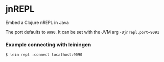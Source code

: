 # jnREPL
Embed a Clojure nREPL in Java


The port defaults to `9090`. It can be set with the JVM arg `-Djnrepl.port=9091`


### Example connecting with leiningen

`$ lein repl :connect localhost:9090`
